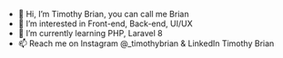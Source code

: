 - 👋 Hi, I’m Timothy Brian, you can call me Brian
- 👀 I’m interested in Front-end, Back-end, UI/UX
- 🌱 I’m currently learning  PHP, Laravel 8
- 📫 Reach me on Instagram @_timothybrian & LinkedIn Timothy Brian

<!---
timothy-brian/timothy-brian is a ✨ special ✨ repository because its `README.md` (this file) appears on your GitHub profile.
You can click the Preview link to take a look at your changes.
--->
